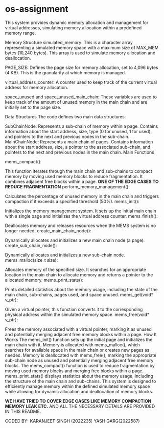 # os-assignment
This system provides dynamic memory allocation and management for virtual addresses, simulating memory allocation within a predefined memory range.

Memory Structure
simulated_memory: This is a character array representing a simulated memory space with a maximum size of MAX_MEM bytes (10,240 bytes). This array is used to simulate memory allocation and deallocation.

PAGE_SIZE: Defines the page size for memory allocation, set to 4,096 bytes (4 KB). This is the granularity at which memory is managed.

virtual_address_counter: A counter used to keep track of the current virtual address for memory allocation.

space_unused and space_unused_main_chain: These variables are used to keep track of the amount of unused memory in the main chain and are initially set to the page size.

Data Structures
The code defines two main data structures:

SubChainNode:
Represents a sub-chain of memory within a page.
Contains information about the start address, size, type (0 for unused, 1 for used), and pointers to the next and previous nodes in the sub-chain.
MainChainNode:
Represents a main chain of pages.
Contains information about the start address, size, a pointer to the associated sub-chain, and pointers to the next and previous nodes in the main chain.
Main Functions

mems_compact():

This function iterates through the main chain and sub-chains to compact memory by moving used memory blocks to reduce fragmentation. It combines adjacent free blocks within a page.
**ONE OF THE EDGE CASES TO REDUCE FRAGMENTATION**
perform_memory_management():

Calculates the percentage of unused memory in the main chain and triggers compaction if it exceeds a specified threshold (50%).
mems_init():

Initializes the memory management system. It sets up the initial main chain with a single page and initializes the virtual address counter.
mems_finish():

Deallocates memory and releases resources when the MEMS system is no longer needed.
create_main_chain_node():

Dynamically allocates and initializes a new main chain node (a page).
create_sub_chain_node():

Dynamically allocates and initializes a new sub-chain node.
mems_malloc(size_t size):

Allocates memory of the specified size. It searches for an appropriate location in the main chain to allocate memory and returns a pointer to the allocated memory.
mems_print_stats():

Prints detailed statistics about the memory usage, including the state of the main chain, sub-chains, pages used, and space unused.
mems_get(void* v_ptr):

Given a virtual pointer, this function converts it to the corresponding physical address within the simulated memory space.
mems_free(void* v_ptr):

Frees the memory associated with a virtual pointer, marking it as unused and potentially merging adjacent free memory blocks within a page.
How It Works
The mems_init() function sets up the initial page and initializes the main chain with it.
Memory is allocated with mems_malloc(), which searches for available space in the main chain or creates new pages as needed.
Memory is deallocated with mems_free(), marking the appropriate sub-chain node as unused and potentially merging adjacent free memory blocks.
The mems_compact() function is used to reduce fragmentation by moving used memory blocks and merging free blocks within a page.
mems_print_stats() displays statistics about the memory usage, including the structure of the main chain and sub-chains.
This system is designed to efficiently manage memory within the defined simulated memory space while allowing for dynamic allocation and deallocation of memory blocks.


**WE HAVE TRIED TO COVER EDGE CASES LIKE MEMORY COMPACTION MEMORY LEAK ETC.** 
AND ALL THE NECESSARY DETAILS ARE PROVIDED IN THIS README.


CODED BY-
KARANJEET SINGH (2022235)
YASH GARG(2022587)
